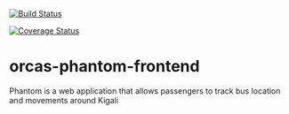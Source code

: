 [![Build Status](https://travis-ci.org/atlp-rwanda/orcas-phantom-frontend.svg?branch=develop)](https://travis-ci.org/atlp-rwanda/orcas-phantom-frontend)

[![Coverage Status](https://coveralls.io/repos/github/atlp-rwanda/orcas-phantom-frontend/badge.svg?branch=develop)](https://coveralls.io/github/atlp-rwanda/orcas-phantom-frontend?branch=develop)




# orcas-phantom-frontend
Phantom is a web application that allows passengers to track bus location and movements around Kigali
